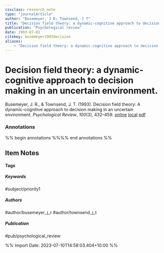 ```yaml
---
cssclass: research_note
type: "journalArticle"
author: "Busemeyer, J R; Townsend, J T"
title: "Decision field theory: a dynamic-cognitive approach to decision making in an uncertain environment."
publication: "Psychological review"
date: 1993-07-01
citekey: busemeyer1993decision
aliases: 
    - "Decision field theory: a dynamic-cognitive approach to decision making in an uncertain environment."
---
```


# Decision field theory: a dynamic-cognitive approach to decision making in an uncertain environment.

Busemeyer, J. R., & Townsend, J. T. (1993). Decision field theory: A dynamic-cognitive approach to decision making in an uncertain environment. _Psychological Review_, _100_(3), 432–459.
[online](http://zotero.org/users/local/kZl3QdXV/items/66QZNG59) [local](zotero://select/library/items/66QZNG59) [pdf](file:///home/gjc216/Zotero/storage/JESYGVXE/Busemeyer%20and%20Townsend%20-%201993%20-%20Decision%20field%20theory%20a%20dynamic-cognitive%20approac.pdf)
 

 
### Annotations
%% begin annotations %%%% end annotations %%

## Item Notes

#### Tags

##### Keywords

#subject/priority1

##### Authors

#author/busemeyer_j_r #author/townsend_j_t

##### Publication

#pub/psychological_review


%% Import Date: 2023-07-10T14:58:03.404+10:00 %%
